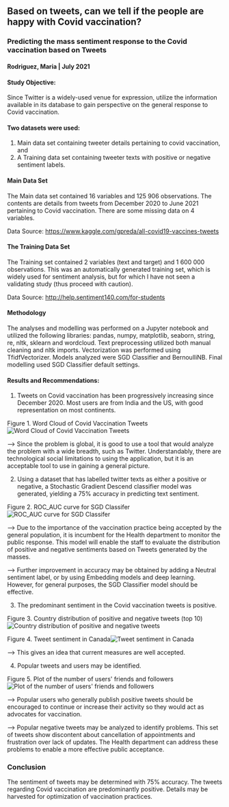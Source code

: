 ## Based on tweets, can we tell if the people are happy with Covid vaccination?

### Predicting the mass sentiment response to the Covid vaccination based on Tweets

#### Rodriguez, Maria  |  July 2021

#### Study Objective:  
Since Twitter is a widely-used venue for expression, utilize the information available in its database to gain perspective on the general response to Covid vaccination.

#### Two datasets were used:
1.  Main data set containing tweeter details pertaining to covid vaccination, and 
2.  A Training data set containing tweeter texts with positive or negative sentiment labels.

#### Main Data Set

The Main data set contained 16 variables and 125 906 observations.  The contents are details from tweets from December 2020 to June 2021 pertaining to Covid vaccination.  There are some missing data on 4 variables.  

Data Source: https://www.kaggle.com/gpreda/all-covid19-vaccines-tweets

#### The Training Data Set

The Training set contained 2 variables (text and target) and 1 600 000 observations.  This was an automatically generated training set, which is widely used for sentiment analysis, but for which I have not seen a validating study (thus proceed with caution).

Data Source: http://help.sentiment140.com/for-students

#### Methodology

The analyses and modelling was performed on a Jupyter notebook and utilized the following libraries:  pandas, numpy, matplotlib, seaborn, string, re, nltk, sklearn and wordcloud.  Text preprocessing utilized both manual cleaning and nltk imports.  Vectorization was performed using TfidfVectorizer.  Models analyzed were SGD Classifier and BernoulliNB.  Final modelling used SGD Classifier default settings.

#### Results and Recommendations:

1.  Tweets on Covid vaccination has been progressively increasing since December 2020.  Most users are from India and the US, with good representation on most continents.

Figure 1.  Word Cloud of Covid Vaccination Tweets![Word Cloud of Covid Vaccination Tweets](https://user-images.githubusercontent.com/71532604/126021501-08bdbbce-fb7e-4bdb-99dd-e8182abf2fe3.png)

--> Since the problem is global, it is good to use a tool that would analyze the problem with a wide breadth, such as Twitter.  Understandably, there are technological social limitations to using the application, but it is an acceptable tool to use in gaining a general picture.


2.  Using a dataset that has labelled twitter texts as either a positive or negative, a Stochastic Gradient Descend classifier model was generated, yielding a 75% accuracy in predicting text sentiment.  

Figure 2. ROC_AUC curve for SGD Classifer![ROC_AUC curve for SGD Classifer](https://user-images.githubusercontent.com/71532604/126021603-af774c5f-2243-44e8-9284-b51aa78ca15d.png)

-->  Due to the importance of the vaccination practice being accepted by the general population, it is incumbent for the Health department to monitor the public response.  This model will enable the staff to evaluate the distribution of positive and negative sentiments based on Tweets generated by the masses.

--> Further improvement in accuracy may be obtained by adding a Neutral sentiment label, or by using Embedding models and deep learning.  However, for general purposes, the SGD Classifier model should be effective.


3.  The predominant sentiment in the Covid vaccination tweets is positive.

Figure 3.  Country distribution of positive and negative tweets (top 10)![Country distribution of positive and negative tweets](https://user-images.githubusercontent.com/71532604/126021673-c51ce82f-56a5-4d7b-b134-2dbe296c6106.png)

Figure 4.  Tweet sentiment in Canada![Tweet sentiment in Canada](https://user-images.githubusercontent.com/71532604/126022010-a59bac87-59f3-4b48-a0be-fe1c9b23acb6.png)

--> This gives an idea that current measures are well accepted.  


4.  Popular tweets and users may be identified.  

Figure 5.  Plot of the number of users' friends and followers![Plot of the number of users' friends and followers](https://user-images.githubusercontent.com/71532604/126021773-8d32a799-b1f7-40c3-9f3b-bf26ade0bf41.png)

-->  Popular users who generally publish positive tweets should be encouraged to continue or increase their activity so they would act as advocates for vaccination.

-->  Popular negative tweets may be analyzed to identify problems.  This set of tweets show discontent about cancellation of appointments and frustration over lack of updates.  The Health department can address these problems to enable a more effective public acceptance.


### Conclusion

The sentiment of tweets may be determined with 75% accuracy.  The tweets regarding Covid vaccination are predominantly positive.  Details may be harvested for optimization of vaccination practices.
